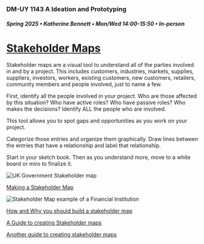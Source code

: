 ### DM-UY 1143 A Ideation and Prototyping
##### Spring 2025 • Katherine Bennett • Mon/Wed 14:00-15:50 • In-person

# [Stakeholder Maps](StakeholderMaps.md)

Stakeholder maps are a visual tool to understand all of the parties involved in and by a project. This includes customers, industries, markets, supplies, suppliers, investors, workers, existing customers, new customers, retailers, community members and people involved, just to name a few.

First, identify all the people involved in your project. Who are those affected by this situation? Who have active roles? Who have passive roles? Who makes the decisions? Identify ALL the people who are involved.

This tool allows you to spot gaps and opportunities as you work on your project.

Categorize those entries and organize them graphically. Draw lines between the entries that have a relationship and label that relationship.

Start in your sketch book. Then as you understand more, move to a white board or miro to finalize it.

![UK Government Stakeholder map](https://miro.medium.com/v2/resize:fit:1400/format:webp/1*RBNdKRDfqxp8zdSI9Xo1Qw.png)

[Making a Stakeholder Map](https://megaspiderweb.medium.com/making-a-stakeholder-map-1b7261383659)

![Stakeholder Map example of a Financial Institution](https://miro.medium.com/v2/resize:fit:1400/format:webp/1*GKtjqW266smoz5IuwE25yg.jpeg)

[How and Why you should build a stakeholder map](https://medium.com/design-bootcamp/why-how-you-should-always-build-stakeholder-maps-715195ec89fb)

[A Guide to creating Stakeholder maps](https://www.mightybytes.com/blog/stakeholder-mapping/)

[Another guide to creating stakeholder maps](https://miro.com/blog/stakeholder-mapping/)